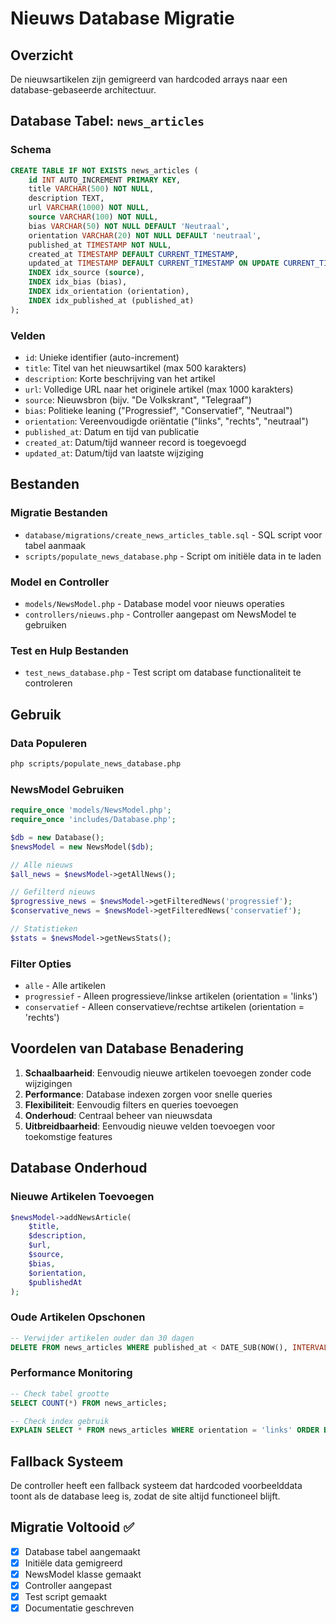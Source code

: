 # Nieuws Database Migratie

## Overzicht

De nieuwsartikelen zijn gemigreerd van hardcoded arrays naar een database-gebaseerde architectuur.

## Database Tabel: `news_articles`

### Schema

```sql
CREATE TABLE IF NOT EXISTS news_articles (
    id INT AUTO_INCREMENT PRIMARY KEY,
    title VARCHAR(500) NOT NULL,
    description TEXT,
    url VARCHAR(1000) NOT NULL,
    source VARCHAR(100) NOT NULL,
    bias VARCHAR(50) NOT NULL DEFAULT 'Neutraal',
    orientation VARCHAR(20) NOT NULL DEFAULT 'neutraal',
    published_at TIMESTAMP NOT NULL,
    created_at TIMESTAMP DEFAULT CURRENT_TIMESTAMP,
    updated_at TIMESTAMP DEFAULT CURRENT_TIMESTAMP ON UPDATE CURRENT_TIMESTAMP,
    INDEX idx_source (source),
    INDEX idx_bias (bias),
    INDEX idx_orientation (orientation),
    INDEX idx_published_at (published_at)
);
```

### Velden

- `id`: Unieke identifier (auto-increment)
- `title`: Titel van het nieuwsartikel (max 500 karakters)
- `description`: Korte beschrijving van het artikel
- `url`: Volledige URL naar het originele artikel (max 1000 karakters)
- `source`: Nieuwsbron (bijv. "De Volkskrant", "Telegraaf")
- `bias`: Politieke leaning ("Progressief", "Conservatief", "Neutraal")
- `orientation`: Vereenvoudigde oriëntatie ("links", "rechts", "neutraal")
- `published_at`: Datum en tijd van publicatie
- `created_at`: Datum/tijd wanneer record is toegevoegd
- `updated_at`: Datum/tijd van laatste wijziging

## Bestanden

### Migratie Bestanden

- `database/migrations/create_news_articles_table.sql` - SQL script voor tabel aanmaak
- `scripts/populate_news_database.php` - Script om initiële data in te laden

### Model en Controller

- `models/NewsModel.php` - Database model voor nieuws operaties
- `controllers/nieuws.php` - Controller aangepast om NewsModel te gebruiken

### Test en Hulp Bestanden

- `test_news_database.php` - Test script om database functionaliteit te controleren

## Gebruik

### Data Populeren

```bash
php scripts/populate_news_database.php
```

### NewsModel Gebruiken

```php
require_once 'models/NewsModel.php';
require_once 'includes/Database.php';

$db = new Database();
$newsModel = new NewsModel($db);

// Alle nieuws
$all_news = $newsModel->getAllNews();

// Gefilterd nieuws
$progressive_news = $newsModel->getFilteredNews('progressief');
$conservative_news = $newsModel->getFilteredNews('conservatief');

// Statistieken
$stats = $newsModel->getNewsStats();
```

### Filter Opties

- `alle` - Alle artikelen
- `progressief` - Alleen progressieve/linkse artikelen (orientation = 'links')
- `conservatief` - Alleen conservatieve/rechtse artikelen (orientation = 'rechts')

## Voordelen van Database Benadering

1. **Schaalbaarheid**: Eenvoudig nieuwe artikelen toevoegen zonder code wijzigingen
2. **Performance**: Database indexen zorgen voor snelle queries
3. **Flexibiliteit**: Eenvoudig filters en queries toevoegen
4. **Onderhoud**: Centraal beheer van nieuwsdata
5. **Uitbreidbaarheid**: Eenvoudig nieuwe velden toevoegen voor toekomstige features

## Database Onderhoud

### Nieuwe Artikelen Toevoegen

```php
$newsModel->addNewsArticle(
    $title,
    $description,
    $url,
    $source,
    $bias,
    $orientation,
    $publishedAt
);
```

### Oude Artikelen Opschonen

```sql
-- Verwijder artikelen ouder dan 30 dagen
DELETE FROM news_articles WHERE published_at < DATE_SUB(NOW(), INTERVAL 30 DAY);
```

### Performance Monitoring

```sql
-- Check tabel grootte
SELECT COUNT(*) FROM news_articles;

-- Check index gebruik
EXPLAIN SELECT * FROM news_articles WHERE orientation = 'links' ORDER BY published_at DESC;
```

## Fallback Systeem

De controller heeft een fallback systeem dat hardcoded voorbeelddata toont als de database leeg is, zodat de site altijd functioneel blijft.

## Migratie Voltooid ✅

- [x] Database tabel aangemaakt
- [x] Initiële data gemigreerd
- [x] NewsModel klasse gemaakt
- [x] Controller aangepast
- [x] Test script gemaakt
- [x] Documentatie geschreven
